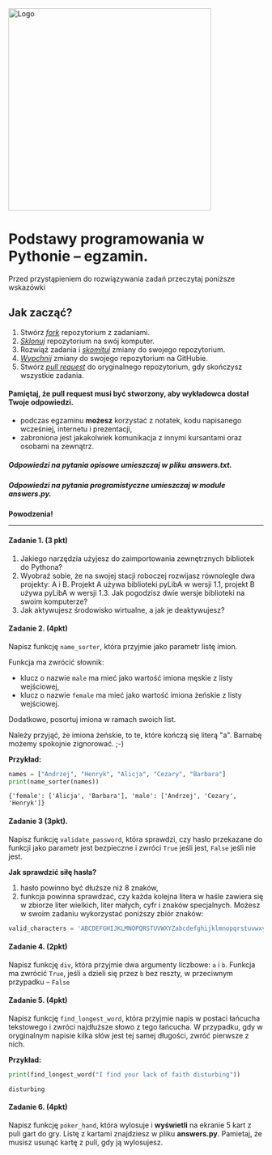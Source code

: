 <img alt="Logo" src="http://coderslab.pl/wp-content/themes/coderslab/svg/logo-coderslab.svg" width="400">

# Podstawy programowania w Pythonie &ndash; egzamin.

Przed przystąpieniem do rozwiązywania zadań przeczytaj poniższe wskazówki

## Jak zacząć?

1. Stwórz [*fork*][forking] repozytorium z zadaniami.
2. [*Sklonuj*][ref-clone] repozytorium na swój komputer.
3. Rozwiąż zadania i [*skomituj*][ref-commit] zmiany do swojego repozytorium.
4. [*Wypchnij*][ref-push] zmiany do swojego repozytorium na GitHubie.
5. Stwórz [*pull request*][pull-request] do oryginalnego repozytorium, gdy skończysz wszystkie zadania.

#### Pamiętaj, że pull request musi być stworzony, aby wykładowca dostał Twoje odpowiedzi.

* podczas egzaminu **możesz** korzystać z notatek, kodu napisanego wcześniej, internetu i prezentacji,
* zabroniona jest jakakolwiek komunikacja z innymi kursantami oraz osobami na zewnątrz.

##### Odpowiedzi na pytania opisowe umieszczaj w pliku *answers.txt*.
##### Odpowiedzi na pytania programistyczne umieszczaj w module *answers.py*.

**Powodzenia!**

----------------------------------------------------------------------------------------

#### Zadanie 1. (3 pkt)

1. Jakiego narzędzia użyjesz do zaimportowania zewnętrznych bibliotek do Pythona?
2. Wyobraź sobie, że na swojej stacji roboczej rozwijasz równolegle dwa projekty: A i B. Projekt A używa biblioteki pyLibA w wersji 1.1, projekt B używa pyLibA w wersji 1.3. Jak pogodzisz dwie wersje biblioteki na swoim komputerze?
3. Jak aktywujesz środowisko wirtualne, a jak je deaktywujesz?



#### Zadanie 2. (4pkt)

Napisz funkcję `name_sorter`, która przyjmie jako parametr listę imion. 

Funkcja ma zwrócić słownik:
* klucz o nazwie `male` ma mieć jako wartość imiona męskie z listy wejściowej,
* klucz o nazwie `female` ma mieć jako wartość imiona żeńskie z listy wejściowej.

Dodatkowo, posortuj imiona w ramach swoich list.

Należy przyjąć, że imiona żeńskie, to te, które kończą się literą "a". Barnabę możemy spokojnie zignorować. ;-)

**Przykład:**
```python
names = ["Andrzej", "Henryk", "Alicja", "Cezary", "Barbara"]
print(name_sorter(names))
```

```
{'female': ['Alicja', 'Barbara'], 'male': ['Andrzej', 'Cezary', 'Henryk']}
```

#### Zadanie 3 (3pkt).

Napisz funkcję `validate_password`, która sprawdzi, czy hasło przekazane do funkcji jako parametr jest bezpieczne i zwróci `True` jeśli jest, `False` jeśli nie jest.

**Jak sprawdzić siłę hasła?**

1. hasło powinno być dłuższe niż 8 znaków,
2. funkcja powinna sprawdzać, czy każda kolejna litera w haśle zawiera się w zbiorze liter wielkich, liter małych, cyfr i znaków specjalnych. Możesz w swoim zadaniu wykorzystać poniższy zbiór znaków:

```python
valid_characters = 'ABCDEFGHIJKLMNOPQRSTUVWXYZabcdefghijklmnopqrstuvwxyz1234567890!@#$%^&*()-_=+[{]}\|;:?/>.<,'
```

#### Zadanie 4. (2pkt)

Napisz funkcję `div`, która przyjmie dwa argumenty liczbowe: `a` i `b`. Funkcja ma zwrócić `True`, jeśli `a` dzieli się przez `b` bez reszty, w przeciwnym przypadku &ndash; `False`

#### Zadanie 5. (4pkt)

Napisz funkcję `find_longest_word`, która przyjmie napis w postaci łańcucha tekstowego i zwróci najdłuższe słowo z tego łańcucha. W przypadku, gdy w oryginalnym napisie kilka słów jest tej samej długości, zwróć pierwsze z nich.

**Przykład:**
```python
print(find_longest_word("I find your lack of faith disturbing"))
```
```
disturbing
```

#### Zadanie 6. (4pkt)
Napisz funkcję `poker_hand`, która wylosuje i **wyświetli** na ekranie 5 kart z puli gart do gry. Listę z kartami znajdziesz w pliku **answers.py**. Pamietaj, że musisz usunąć kartę z puli, gdy ją wylosujesz.

<!-- Links -->
[forking]: https://guides.github.com/activities/forking/
[ref-clone]: http://gitref.org/creating/#clone
[ref-commit]: http://gitref.org/basic/#commit
[ref-push]: http://gitref.org/remotes/#push
[pull-request]: https://help.github.com/articles/creating-a-pull-request
[ref-multiple-forms]: http://stackoverflow.com/a/14071321
